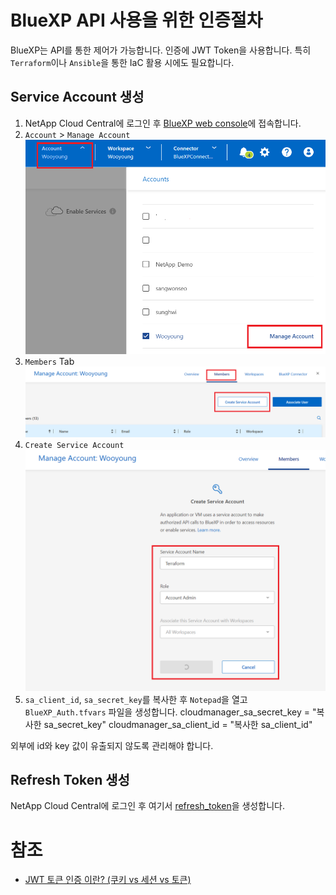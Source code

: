 # BlueXP API 사용을 위한 인증절차
BlueXP는 API를 통한 제어가 가능합니다. 인증에 JWT Token을 사용합니다.
특히 ```Terraform```이나 ```Ansible```을 통한 IaC 활용 시에도 필요합니다.

## Service Account 생성
1. NetApp Cloud Central에 로그인 후 [BlueXP web console](https://cloudmanager.netapp.com/)에 접속합니다.
2. ```Account``` > ```Manage Account```</br>
![Alt text](./Images/Readme-0.png)
3. ```Members``` Tab</br>
![Alt text](./Images/Readme-1.png)
4. ```Create Service Account```</br>
![Alt text](./Images/Readme-2.png)
5. ```sa_client_id```, ```sa_secret_key```를 복사한 후 ```Notepad```을 열고 ```BlueXP_Auth.tfvars``` 파일을 생성합니다.
cloudmanager_sa_secret_key = "복사한 sa_secret_key"
cloudmanager_sa_client_id = "복사한 sa_client_id"

외부에 id와 key 값이 유출되지 않도록 관리해야 합니다.

## Refresh Token 생성
NetApp Cloud Central에 로그인 후 여기서 [refresh_token](https://services.cloud.netapp.com/refresh-token)을 생성합니다.


# 참조
- [JWT 토큰 인증 이란? (쿠키 vs 세션 vs 토큰)](https://inpa.tistory.com/entry/WEB-%F0%9F%93%9A-JWTjson-web-token-%EB%9E%80-%F0%9F%92%AF-%EC%A0%95%EB%A6%AC)